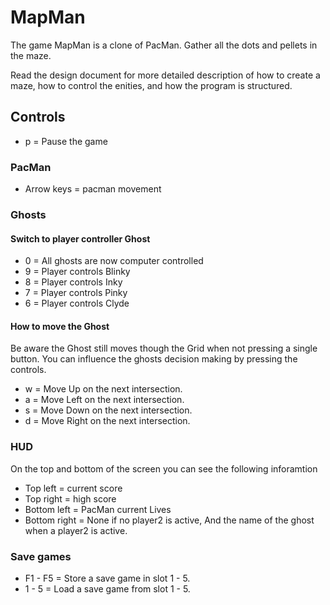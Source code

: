 # MapMan
The game MapMan is a clone of PacMan. Gather all the dots and pellets in the maze.

Read the design document for more detailed description of how to create a maze, how to control the enities, and how the program is structured.

## Controls
- p = Pause the game

### PacMan
- Arrow keys = pacman movement

### Ghosts
#### Switch to player controller Ghost
- 0 = All ghosts are now computer controlled
- 9 = Player controls Blinky
- 8 = Player controls Inky
- 7 = Player controls Pinky
- 6 = Player controls Clyde

#### How to move the Ghost
Be aware the Ghost still moves though the Grid when not pressing a single button. You can influence the ghosts decision making by pressing the controls.

- w = Move Up    on the next intersection.
- a = Move Left  on the next intersection.
- s = Move Down  on the next intersection.
- d = Move Right on the next intersection.

### HUD
On the top and bottom of the screen you can see the following inforamtion
- Top left     = current score
- Top right    = high score
- Bottom left  = PacMan current Lives
- Bottom right = None if no player2 is active, And the name of the ghost when a player2 is active.


### Save games
- F1 - F5 = Store a save game in slot 1 - 5.
- 1  - 5 = Load a save game from slot 1 - 5.
